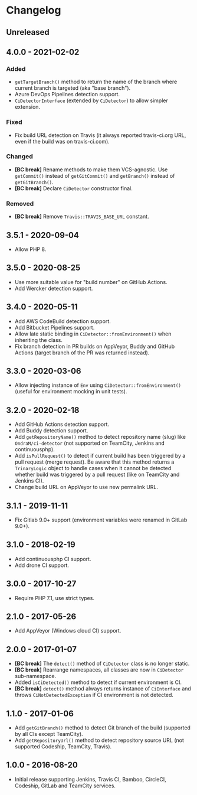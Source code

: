 # Changelog

<!-- There is always Unreleased section on the top. Subsections (Added, Changed, Fixed, Removed) should be added as needed. -->

## Unreleased

## 4.0.0 - 2021-02-02
### Added
- `getTargetBranch()` method to return the name of the branch where current branch is targeted (aka "base branch").
- Azure DevOps Pipelines detection support.
- `CiDetectorInterface` (extended by `CiDetector`) to allow simpler extension.

### Fixed
- Fix build URL detection on Travis (it always reported travis-ci.org URL, even if the build was on travis-ci.com).

### Changed
- **[BC break]** Rename methods to make them VCS-agnostic. Use `getCommit()` instead of `getGitCommit()` and `getBranch()` instead of `getGitBranch()`.
- **[BC break]** Declare `CiDetector` constructor final.

### Removed
- **[BC break]** Remove `Travis::TRAVIS_BASE_URL` constant.

## 3.5.1 - 2020-09-04
- Allow PHP 8.

## 3.5.0 - 2020-08-25
- Use more suitable value for "build number" on GitHub Actions.
- Add Wercker detection support.

## 3.4.0 - 2020-05-11
- Add AWS CodeBuild detection support.
- Add Bitbucket Pipelines support.
- Allow late static binding in `CiDetector::fromEnvironment()` when inheriting the class.
- Fix branch detection in PR builds on AppVeyor, Buddy and GitHub Actions (target branch of the PR was returned instead).

## 3.3.0 - 2020-03-06
- Allow injecting instance of `Env` using `CiDetector::fromEnvironment()` (useful for environment mocking in unit tests).

## 3.2.0 - 2020-02-18
- Add GitHub Actions detection support.
- Add Buddy detection support.
- Add `getRepositoryName()` method to detect repository name (slug) like `OndraM/ci-detector` (not supported on TeamCity, Jenkins and continuousphp).
- Add `isPullRequest()` to detect if current build has been triggered by a pull request (merge request).
  Be aware that this method returns a `TrinaryLogic` object to handle cases when it cannot be detected
  whether build was triggered by a pull request (like on TeamCity and Jenkins CI).
- Change build URL on AppVeyor to use new permalink URL.

## 3.1.1 - 2019-11-11
- Fix Gitlab 9.0+ support (environment variables were renamed in GitLab 9.0+).

## 3.1.0 - 2018-02-19
- Add continuousphp CI support.
- Add drone CI support.

## 3.0.0 - 2017-10-27
- Require PHP 7.1, use strict types.

## 2.1.0 - 2017-05-26
- Add AppVeyor (Windows cloud CI) support.

## 2.0.0 - 2017-01-07
- **[BC break]** The `detect()` method of `CiDetector` class is no longer static.
- **[BC break]** Rearrange namespaces, all classes are now in `CiDetector` sub-namespace.
- Added `isCiDetected()` method to detect if current environment is CI.
- **[BC break]** `detect()` method always returns instance of `CiInterface` and throws `CiNotDetectedException` if CI environment is not detected.

## 1.1.0 - 2017-01-06
- Add `getGitBranch()` method to detect Git branch of the build (supported by all CIs except TeamCity).
- Add `getRepositoryUrl()` method to detect repository source URL (not supported Codeship, TeamCity, Travis).

## 1.0.0 - 2016-08-20
- Initial release supporting Jenkins, Travis CI, Bamboo, CircleCI, Codeship, GitLab and TeamCity services.

